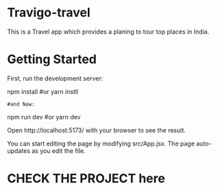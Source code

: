 # Travigo-travel
This is a Travel app which provides a planing to tour top places in India.

# Getting Started

First, run the development server:


  npm install
    #or
  yarn instll

    #and Now:

  npm run dev
    #or
  yarn dev
  
  
  
  
  Open http://localhost:5173/ with your browser to see the result.

You can start editing the page by modifying src/App.jsx. The page auto-updates as you edit the file.


# CHECK THE PROJECT here
